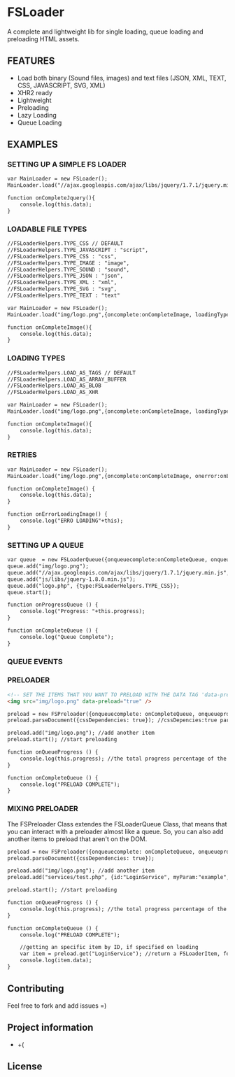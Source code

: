 # FSLoader

 A complete and lightweight lib for single loading, queue loading and preloading HTML assets.

## FEATURES

* Load both binary (Sound files, images) and text files (JSON, XML, TEXT, CSS, JAVASCRIPT, SVG, XML)
* XHR2 ready
* Lightweight
* Preloading
* Lazy Loading
* Queue Loading

## EXAMPLES

### SETTING UP A SIMPLE FS LOADER

```html
var MainLoader = new FSLoader();
MainLoader.load("//ajax.googleapis.com/ajax/libs/jquery/1.7.1/jquery.min.js",{oncomplete:onCompleteJquery});

function onCompleteJquery(){
    console.log(this.data);
}
```

### LOADABLE FILE TYPES

```html
//FSLoaderHelpers.TYPE_CSS // DEFAULT
//FSLoaderHelpers.TYPE_JAVASCRIPT : "script",
//FSLoaderHelpers.TYPE_CSS : "css",
//FSLoaderHelpers.TYPE_IMAGE : "image",
//FSLoaderHelpers.TYPE_SOUND : "sound",
//FSLoaderHelpers.TYPE_JSON : "json",
//FSLoaderHelpers.TYPE_XML : "xml",
//FSLoaderHelpers.TYPE_SVG : "svg",
//FSLoaderHelpers.TYPE_TEXT : "text"

var MainLoader = new FSLoader();
MainLoader.load("img/logo.png",{oncomplete:onCompleteImage, loadingType: FSLoaderHelpers.LOAD_AS_BLOB});

function onCompleteImage(){
    console.log(this.data);
}
```

### LOADING TYPES

```html
//FSLoaderHelpers.LOAD_AS_TAGS // DEFAULT
//FSLoaderHelpers.LOAD_AS_ARRAY_BUFFER
//FSLoaderHelpers.LOAD_AS_BLOB
//FSLoaderHelpers.LOAD_AS_XHR

var MainLoader = new FSLoader();
MainLoader.load("img/logo.png",{oncomplete:onCompleteImage, loadingType: FSLoaderHelpers.LOAD_AS_BLOB});

function onCompleteImage(){
    console.log(this.data);
}
```

### RETRIES

```html
var MainLoader = new FSLoader();
MainLoader.load("img/logo.png",{oncomplete:onCompleteImage, onerror:onErrorLoadingImage, retries:3});

function onCompleteImage() {
    console.log(this.data);
}

function onErrorLoadingImage() {
    console.log("ERRO LOADING"+this);
}
```

### SETTING UP A QUEUE

```html
var queue  = new FSLoaderQueue({onqueuecomplete:onCompleteQueue, onqueueprogress:onProgressQueue);
queue.add("img/logo.png");
queue.add("//ajax.googleapis.com/ajax/libs/jquery/1.7.1/jquery.min.js", {id:"jquery-external", oncomplete:onCompletejQuery});
queue.add("js/libs/jquery-1.8.0.min.js");
queue.add("logo.php", {type:FSLoaderHelpers.TYPE_CSS});
queue.start();

function onProgressQueue () {
    console.log("Progress: "+this.progress);
}

function onCompleteQueue () {
    console.log("Queue Complete");
}

```


### QUEUE EVENTS

### PRELOADER

```html
<!-- SET THE ITEMS THAT YOU WANT TO PRELOAD WITH THE DATA TAG 'data-preload="true"' -->
<img src="img/logo.png" data-preload="true" />
```

```html
preload = new FSPreloader({onqueuecomplete: onCompleteQueue, onqueueprogress: onQueueProgress, ignoreErrors: true});
preload.parseDocument({cssDependencies: true}); //cssDepencies:true parse the loaded CSS and load the background-images used

preload.add("img/logo.png"); //add another item
preload.start(); //start preloading

function onQueueProgress () {
    console.log(this.progress); //the total progress percentage of the loaded queue
}

function onCompleteQueue () {
    console.log("PRELOAD COMPLETE");
}

```

### MIXING PRELOADER

The FSPreloader Class extendes the FSLoaderQueue Class, that means that you can interact with a preloader almost like a queue.
So, you can also add another items to preload that aren't on the DOM.

```html
preload = new FSPreloader({onqueuecomplete: onCompleteQueue, onqueueprogress: onQueueProgress});
preload.parseDocument({cssDependencies: true});

preload.add("img/logo.png"); //add another item
preload.add("services/test.php", {id:"LoginService", myParam:"example", type:FSLoaderHelpers.TYPE_JSON, loadingType:FSLoaderHelpers.LOAD_AS_XHR}); //add a service

preload.start(); //start preloading

function onQueueProgress () {
    console.log(this.progress); //the total progress percentage of the loaded queue
}

function onCompleteQueue () {
    console.log("PRELOAD COMPLETE");

    //getting an specific item by ID, if specified on loading
    var item = preload.get("LoginService"); //return a FSLoaderItem, feel free to manipulate it =)
    console.log(item.data);
}

```

## Contributing

Feel free to fork and add issues =)


## Project information

* +(

## License

